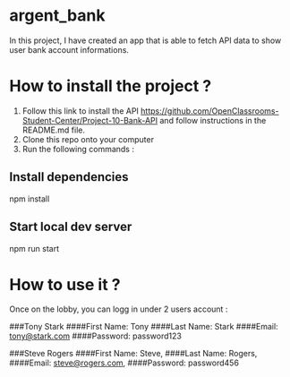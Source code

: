 # argent_bank

In this project, I have created an app that is able to fetch API data to show user bank account informations. 

# How to install the project ? 

1. Follow this link to install the API https://github.com/OpenClassrooms-Student-Center/Project-10-Bank-API and follow instructions in the README.md file. 
2. Clone this repo onto your computer
3. Run the following commands : 

## Install dependencies
npm install

## Start local dev server
npm run start


# How to use it ? 
 
Once on the lobby, you can logg in under 2 users account :
 
###Tony Stark
####First Name: Tony
####Last Name: Stark
####Email: tony@stark.com
####Password: password123

###Steve Rogers
####First Name: Steve,
####Last Name: Rogers,
####Email: steve@rogers.com,
####Password: password456
